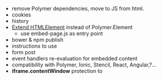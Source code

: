 * remove Polymer dependencies, move to JS from html.
* cookies
* history
* [Extend HTMLElement](https://developer.mozilla.org/en-US/docs/Web/Web_Components/Using_custom_elements) instead of Polymer.Element
    * use embed-page.js as entry point  
* bower & npm publish
* instructions to use
* form post
* event handlers re-evaluation for embedded content
* compatibility with Polymer, Ionic, Stencil, React, Angular,?...
* **iframe.contentWindow** protection to 